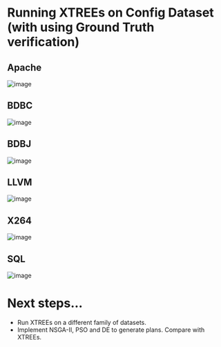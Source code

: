 # Running XTREEs on Config Dataset (with using Ground Truth verification)

## Apache
![image](https://cloud.githubusercontent.com/assets/1433964/10656749/2bfe8c4e-7850-11e5-8c11-1700508b179e.png)
## BDBC
![image](https://cloud.githubusercontent.com/assets/1433964/10656809/de615f7e-7850-11e5-8064-459e2a83d67e.png)
## BDBJ
![image](https://cloud.githubusercontent.com/assets/1433964/10656793/aa216dc6-7850-11e5-9c68-203b3126c456.png)
## LLVM
![image](https://cloud.githubusercontent.com/assets/1433964/10656844/61a737dc-7851-11e5-982c-2e4e2564d0a5.png)
## X264
![image](https://cloud.githubusercontent.com/assets/1433964/10656905/4081d08e-7852-11e5-84da-9123a73da10a.png)
## SQL
![image](https://cloud.githubusercontent.com/assets/1433964/10656943/ba1edcb6-7852-11e5-9b94-9796f4096d21.png)

# Next steps...

- Run XTREEs on a different family of datasets.
- Implement NSGA-II, PSO and DE to generate plans. Compare with XTREEs.
